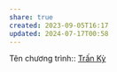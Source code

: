 ```yaml
---
share: true
created: 2023-09-05T16:17
updated: 2024-07-17T00:58
---
```

Tên chương trình:: [Trấn Kỳ](../../T%C3%AAn%20ch%C6%B0%C6%A1ng%20tr%C3%ACnh/Tr%E1%BA%A5n%20K%E1%BB%B3.md)
